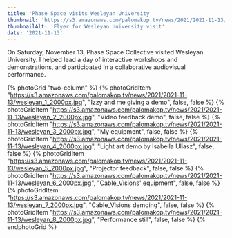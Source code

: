```yaml
---
title: 'Phase Space visits Wesleyan University'
thumbnail: 'https://s3.amazonaws.com/palomakop.tv/news/2021/2021-11-13/wesleyan_show_poster.jpg'
thumbnailAlt: 'Flyer for Wesleyan University visit'
date: '2021-11-13'
---
```


On Saturday, November 13, Phase Space Collective visited Wesleyan University. I helped lead a day of interactive workshops and demonstrations, and participated in a collaborative audiovisual performance.

{% photoGrid "two-column" %}
{% photoGridItem "https://s3.amazonaws.com/palomakop.tv/news/2021/2021-11-13/wesleyan_1_2000px.jpg", "Izzy and me giving a demo", false, false %}
{% photoGridItem "https://s3.amazonaws.com/palomakop.tv/news/2021/2021-11-13/wesleyan_2_2000px.jpg", "Video feedback demo", false, false %}
{% photoGridItem "https://s3.amazonaws.com/palomakop.tv/news/2021/2021-11-13/wesleyan_3_2000px.jpg", "My equipment", false, false %}
{% photoGridItem "https://s3.amazonaws.com/palomakop.tv/news/2021/2021-11-13/wesleyan_4_2000px.jpg", "Light art demo by Isabella Uliasz", false, false %}
{% photoGridItem "https://s3.amazonaws.com/palomakop.tv/news/2021/2021-11-13/wesleyan_5_2000px.jpg", "Projector feedback", false, false %}
{% photoGridItem "https://s3.amazonaws.com/palomakop.tv/news/2021/2021-11-13/wesleyan_6_2000px.jpg", "Cable_Visions' equipment", false, false %}
{% photoGridItem "https://s3.amazonaws.com/palomakop.tv/news/2021/2021-11-13/wesleyan_7_2000px.jpg", "Cable_Visions demoing", false, false %}
{% photoGridItem "https://s3.amazonaws.com/palomakop.tv/news/2021/2021-11-13/wesleyan_8_2000px.jpg", "Performance still", false, false %}
{% endphotoGrid %}
